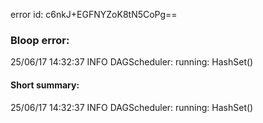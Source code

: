 error id: c6nkJ+EGFNYZoK8tN5CoPg==
### Bloop error:

25/06/17 14:32:37 INFO DAGScheduler: running: HashSet()
#### Short summary: 

25/06/17 14:32:37 INFO DAGScheduler: running: HashSet()